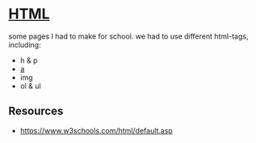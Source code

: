 # [HTML](https://dnnsmnstrr.github.io/html)

some pages I had to make for school.
we had to use different html-tags, including:
- h & p
- [a]()
- img
- ol & ul


## Resources

- https://www.w3schools.com/html/default.asp
